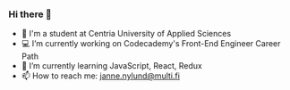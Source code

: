 ### Hi there 👋

<!--
**janne-nylund/janne-nylund** is a ✨ _special_ ✨ repository because its `README.md` (this file) appears on your GitHub profile.

Here are some ideas to get you started:
-->
- 🏢 I'm a student at Centria University of Applied Sciences
- 💻 I’m currently working on Codecademy's Front-End Engineer Career Path 
- 🔭 I’m currently learning JavaScript, React, Redux
- 📫 How to reach me: janne.nylund@multi.fi
